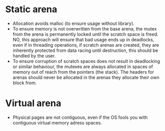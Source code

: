# Static arena
- Allocation avoids malloc (to ensure usage without library).
- To ensure memory is not overwritten from the base arena, the mutex from the arena is permanently locked until the scratch space is freed. NO, this approach will ensure that bad usage ends up in deadlocks, even if in threading operations, if scratch arenas are created, they are inherently protected from data racing until destruction, this should be handled by the user.
- To ensure corruption of scratch spaces does not result in deadlocking or similar behaviour, the mutexes are always allocated in spaces of memory out of reach from the pointers (the stack). The headers for arenas should never be allocated in the arenas they allocate their own block from.

# Virtual arena
- Physical pages are not contiguous, even if the OS fools you with contiguous virtual memory adress spaces.